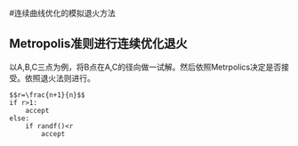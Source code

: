 #连续曲线优化的模拟退火方法
## Metropolis准则进行连续优化退火
以A,B,C三点为例，将B点在A,C的径向做一试解。然后依照Metrpolics决定是否接受。依照退火法则进行。

	$$r=\frac{n+1}{n}$$
	if r>1:
		accept
	else:
		if randf()<r
			accept